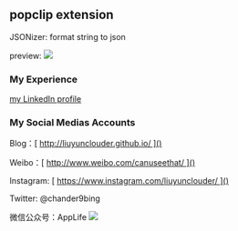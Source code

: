 ## popclip extension

JSONizer: format string to json

preview:
![][image-1]


### My Experience

[my LinkedIn profile][1]

### My Social Medias Accounts
Blog：[ http://liuyunclouder.github.io/ ]()

Weibo：[ http://www.weibo.com/canuseethat/ ]()

Instagram: [ https://www.instagram.com/liuyunclouder/ ]()

Twitter: @chander9bing

微信公众号：AppLife
![][image-2]

[1]:	https://www.linkedin.com/profile/preview?locale=en_US&trk=prof-0-sb-preview-primary-button


[image-1]:	http://d.pr/i/hLal+
[image-2]:	http://d.pr/i/1hMtI+